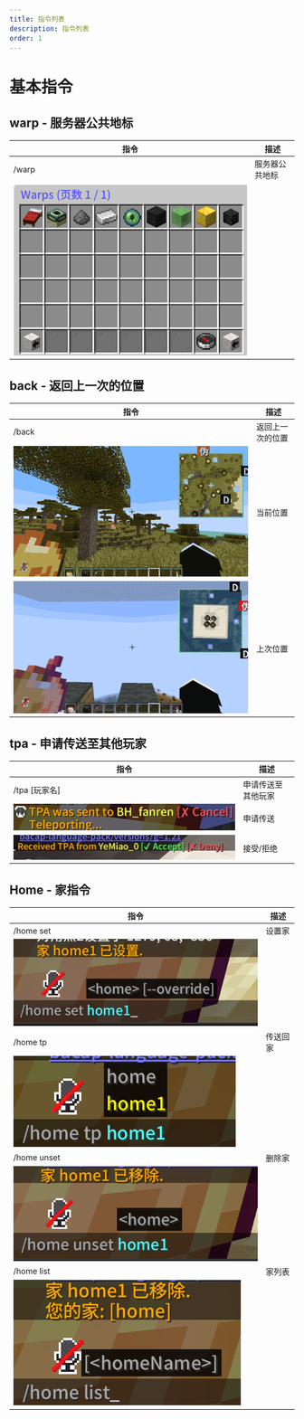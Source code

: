 ```yaml
---
title: 指令列表
description: 指令列表
order: 1
---
```


# 基本指令

## warp - 服务器公共地标

| 指令 | 描述 |
| --- | --- |
| /warp | 服务器公共地标 |
| ![warp](./command-list/Command-list01.png) | |

## back - 返回上一次的位置

| 指令 | 描述 |
| --- | --- |
| /back | 返回上一次的位置 | 
| ![back](./command-list/Command-list02.png) | 当前位置 |
| ![back](./command-list/Command-list03.png) | 上次位置 |




## tpa - 申请传送至其他玩家
| 指令 | 描述 |
| --- | --- |
| /tpa \[玩家名\] | 申请传送至其他玩家 |
| ![tpa](./Command-list/Command-list04.png) | 申请传送 |
| ![tpareply](./Command-list/Command-list05.png) | 接受/拒绝 |



## Home - 家指令
| 指令 | 描述 |
| --- | --- |
| /home set | 设置家 |
| ![homeset](./command-list/Command-list06.png) | |
| /home tp | 传送回家 |
| ![hometp](./command-list/Command-list07.png) | |
| /home unset | 删除家 |
| ![homeunset](./command-list/Command-list08.png) | |
| /home list | 家列表 |
| ![homelist](./command-list/Command-list09.png) | |


<Contributors />